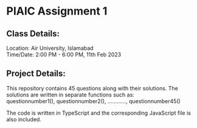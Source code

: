 # PIAIC Assignment 1

## Class Details:
Location: Air University, Islamabad   
Time/Date: 2:00 PM - 6:00 PM, 11th Feb 2023   

## Project Details:  
This repository contains 45 questions along with their solutions. The solutions are written in separate functions such as:   
questionnumber1(), questionnumber2(), ............, questionnumber45()  
  
The code is written in TypeScript and the corresponding JavaScript file is also included.  
